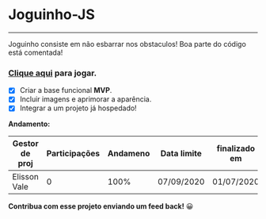 # Joguinho-JS
---
Joguinho consiste em não esbarrar nos obstaculos!
Boa parte do código está comentada!
### [Clique aqui](https://elissonlimavale.github.io/Joguinho-JS/jogo.html) para jogar.

- [x] Criar a base funcional **MVP**.
- [x] Incluir imagens e aprimorar a aparência.
- [x] Integrar a um projeto já hospedado!

**Andamento:**

Gestor de proj | Participações | Andameno | Data limite | finalizado em | versão
--- | --- | --- | --- | --- | ---
Elisson Vale | 0 | 100% | 07/09/2020 | 01/07/2020 | 2.0

**Contribua com esse projeto enviando um feed back!** :grinning:

